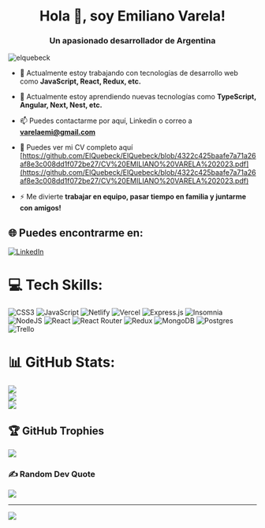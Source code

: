 <h1 align="center">Hola 👋, soy Emiliano Varela!</h1>
<h3 align="center">Un apasionado desarrollador de Argentina</h3>

<p align="left"> <img src="https://komarev.com/ghpvc/?username=elquebeck&label=Profile%20views&color=0e75b6&style=flat" alt="elquebeck" /> </p>

- 🔭 Actualmente estoy trabajando con tecnologías de desarrollo web como **JavaScript, React, Redux, etc.**

- 🌱 Actualmente estoy aprendiendo nuevas tecnologías como **TypeScript, Angular, Next, Nest, etc.**

- 📫 Puedes contactarme por aquí, Linkedin o correo a **varelaemi@gmail.com**

- 📄 Puedes ver mi CV completo aquí [https://github.com/ElQuebeck/ElQuebeck/blob/4322c425baafe7a71a26af8e3c008dd1f072be27/CV%20EMILIANO%20VARELA%202023.pdf](https://github.com/ElQuebeck/ElQuebeck/blob/4322c425baafe7a71a26af8e3c008dd1f072be27/CV%20EMILIANO%20VARELA%202023.pdf)

- ⚡ Me divierte **trabajar en equipo, pasar tiempo en familia y juntarme con amigos!**


## 🌐 Puedes encontrarme en:
[![LinkedIn](https://img.shields.io/badge/LinkedIn-%230077B5.svg?logo=linkedin&logoColor=white)](https://linkedin.com/in/eavarela) 

# 💻 Tech Skills:
![CSS3](https://img.shields.io/badge/css3-%231572B6.svg?style=for-the-badge&logo=css3&logoColor=white) ![JavaScript](https://img.shields.io/badge/javascript-%23323330.svg?style=for-the-badge&logo=javascript&logoColor=%23F7DF1E) ![Netlify](https://img.shields.io/badge/netlify-%23000000.svg?style=for-the-badge&logo=netlify&logoColor=#00C7B7) ![Vercel](https://img.shields.io/badge/vercel-%23000000.svg?style=for-the-badge&logo=vercel&logoColor=white) ![Express.js](https://img.shields.io/badge/express.js-%23404d59.svg?style=for-the-badge&logo=express&logoColor=%2361DAFB) ![Insomnia](https://img.shields.io/badge/Insomnia-black?style=for-the-badge&logo=insomnia&logoColor=5849BE) ![NodeJS](https://img.shields.io/badge/node.js-6DA55F?style=for-the-badge&logo=node.js&logoColor=white) ![React](https://img.shields.io/badge/react-%2320232a.svg?style=for-the-badge&logo=react&logoColor=%2361DAFB) ![React Router](https://img.shields.io/badge/React_Router-CA4245?style=for-the-badge&logo=react-router&logoColor=white) ![Redux](https://img.shields.io/badge/redux-%23593d88.svg?style=for-the-badge&logo=redux&logoColor=white) ![MongoDB](https://img.shields.io/badge/MongoDB-%234ea94b.svg?style=for-the-badge&logo=mongodb&logoColor=white) ![Postgres](https://img.shields.io/badge/postgres-%23316192.svg?style=for-the-badge&logo=postgresql&logoColor=white) ![Trello](https://img.shields.io/badge/Trello-%23026AA7.svg?style=for-the-badge&logo=Trello&logoColor=white)

# 📊 GitHub Stats:
![](https://github-readme-stats.vercel.app/api?username=ElQuebeck&theme=dark&hide_border=false&include_all_commits=false&count_private=false)<br/>
![](https://github-readme-streak-stats.herokuapp.com/?user=ElQuebeck&theme=dark&hide_border=false)<br/>
![](https://github-readme-stats.vercel.app/api/top-langs/?username=ElQuebeck&theme=dark&hide_border=false&include_all_commits=false&count_private=false&layout=compact)

## 🏆 GitHub Trophies
![](https://github-profile-trophy.vercel.app/?username=ElQuebeck&theme=radical&no-frame=false&no-bg=true&margin-w=4)

### ✍️ Random Dev Quote
![](https://quotes-github-readme.vercel.app/api?type=horizontal&theme=radical)

---
[![](https://visitcount.itsvg.in/api?id=ElQuebeck&icon=0&color=0)](https://visitcount.itsvg.in)

<!-- Proudly created with GPRM ( https://gprm.itsvg.in ) -->
